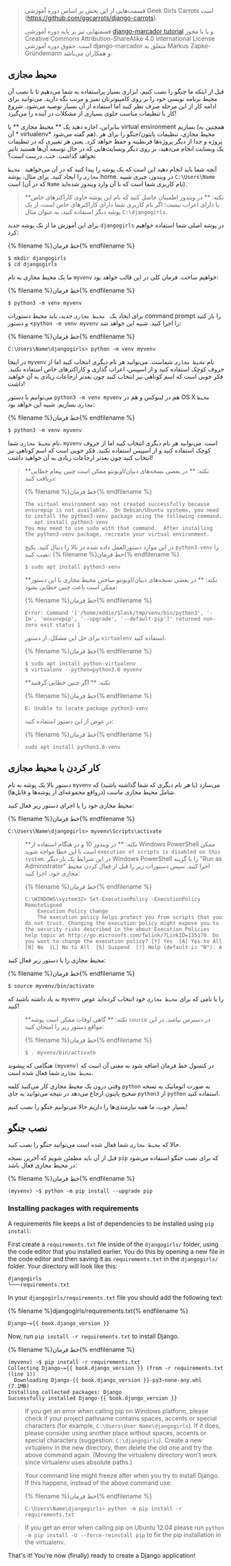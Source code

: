 > قسمت‌هایی از این بخش بر اساس دوره آموزشی Geek Girls Carrots است (https://github.com/ggcarrots/django-carrots).
> 
> قسمتهایی نیز بر پايه دوره آموزشی [django-marcador tutorial](http://django-marcador.keimlink.de/) و با با مجوز Creative Commons Attribution-ShareAlike 4.0 International License است. حقوق دوره آموزشی django-marcador متعلق به Markus Zapke-Gründemann و همکاران می‌باشد.

## محیط مجازی

قبل از اینکه ما جنگو را نصب کنیم، ابزاری بسیار پراستفاده به شما می‌دهیم تا با نصب آن محیط برنامه نویسی خود را بر روی کامپیوترتان تمیز و مرتب نگه دارید. می‌توانید برای ادامه کار از این مرحله صرف نظر کنید اما استفاده از آن بسیار توصیه می‌شود. شروع کار با تنظیمات مناسب جلوی بسیاری از مشکلات در آینده را می‌گیرد!

بنابراین، اجازه دهید یک ** محیط مجازی ** یا virtual environment بسازیم (همچنین به آن * virtualenv* هم گفته می‌شود). محیط مجازی، تنظیمات پایتون/جنگو را برای هر پروژه و جدا از دیگر پروژه‌ها قرنطینه و حفظ خواهد کرد. یعنی هر تغییری که در تنظیمات یک وبسایت انجام می‌دهید، بر روی دیگر وبسایت‌هایی که در حال توسعه آن‌ها هستید تاثیر نخواهد گذاشت. خب، درست است؟

آنچه شما باید انجام دهید این است که یک پوشه را پیدا کنید که در آن می‌خواهید ` محیط مجازی` را ایجاد کنید. برای مثال، پوشه home. در ویندوز، چیزی شبیه `C:\Users\Name` است (که در آن `Name` نام کاربری شما است که با آن وارد ویندوز شده‌اید).

> **نکته: ** در ویندوز اطمینان حاصل کنید که نام این پوشه حاوی کاراکترهای خاص یا دارای اعراب نیست؛ اگر نام کاربری شما دارای کاراکترهای خاص است، از یک پوشه دیگر استفاده کنید، به عنوان مثال `C:\djangogirls`.

برای این آموزش ما از یک پوشه جدید `djangogirls` در پوشه اصلی شما استفاده خواهیم کرد:

{% filename %}خط فرمان{% endfilename %}

    $ mkdir djangogirls
    $ cd djangogirls
    

ما یک محیط مجازی به نام `myvenv` خواهیم ساخت. فرمان کلی در این قالب خواهد بود:

{% filename %}خط فرمان{% endfilename %}

    $ python3 -m venv myvenv
    

<!--sec data-title="Virtual environment: Windows" data-id="virtualenv_installation_windows"
data-collapse=true ces-->

برای ایجاد یک ` محیط مجازی` جدید، باید محیط دستورات command prompt را باز کنید و دستور <`python -m venv myvenv` را اجرا کنید. شبیه این خواهد شد:

{% filename %}خط فرمان{% endfilename %}

    C:\Users\Name\djangogirls> python -m venv myvenv
    

در اینجا `myvenv` نام `محیط مجازی` شماست. می‌توانید هر نام دیگری انتخاب کنید اما از حروف کوچک استفاده کنید و از اسپیس، اعراب گذاری و کاراکترهای خاص استفاده نکنید. فکر خوبی است که اسم کوتاهی نیز انتخاب کنید چون بعدتر ارجاعات زیادی به آن خواهید داشت!

<!--endsec-->

<!--sec data-title="Virtual environment: Linux and OS X" data-id="virtualenv_installation_linuxosx"
data-collapse=true ces-->

می‌توانیم با دستور `python3 -m venv myvenv` هم در لینوکس و هم در OS X `محیط مجازی` بسازیم. شبیه این خواهد بود:

{% filename %}خط فرمان{% endfilename %}

    $ python3 -m venv myvenv
    

نام `محیط مجازی` شما، `myvenv` است. می‌توانید هر نام دیگری انتخاب کنید اما از حروف کوچک استفاده کنید و از اسپیس استفاده نکنید. فکر خوبی است که اسم کوتاهی نیز انتخاب کنید چون بعدتر ارجاعات زیادی به آن خواهید داشت!

> **نکته: ** در بعضی نسخه‌های دبیان/اوبونتو ممکن است چنین پیغام خطایی دریافت کنید:
> 
> {% filename %}خط فرمان{% endfilename %}
> 
>     The virtual environment was not created successfully because ensurepip is not available.  On Debian/Ubuntu systems, you need to install the python3-venv package using the following command.
>        apt install python3-venv
>     You may need to use sudo with that command.  After installing the python3-venv package, recreate your virtual environment.
>     
> 
> در این موارد دستورالعمل داده شده در بالا را دنبال کنید. پکیج `python3-venv` را نصب کنید: {% filename %}خط فرمان{% endfilename %}
> 
>     $ sudo apt install python3-venv
>     
> 
> **نکته: ** در بعضی نسخه‌های دبیان/اوبونتو ساختن محیط مجازی با این دستور ممکن است باعث چنین خطایی بشود:
> 
> {% filename %}خط فرمان{% endfilename %}
> 
>     Error: Command '['/home/eddie/Slask/tmp/venv/bin/python3', '-Im', 'ensurepip', '--upgrade', '--default-pip']' returned non-zero exit status 1
>     
> 
> برای حل این مشکل، از دستور `virtualenv` استفاده کنید.
> 
> {% filename %}خط فرمان{% endfilename %}
> 
>     $ sudo apt install python-virtualenv
>     $ virtualenv --python=python3.6 myvenv
>     
> 
> **نکته: ** اگر چنین خطایی گرفتید
> 
> {% filename %}خط فرمان{% endfilename %}
> 
>     E: Unable to locate package python3-venv
>     
> 
> در عوض از این دستور استفاده کنید:
> 
> {% filename %}خط فرمان{% endfilename %}
> 
>     sudo apt install python3.6-venv
>     

<!--endsec-->

## کار کردن با محیط مجازی

دستور بالا یک پوشه به نام `myvenv` می‌سازد (یا هر نام دیگری که شما گذاشته باشید) که شامل محیط مجازی ماست (درواقع مجموعه‌ای از پوشه‌ها و فایل‌ها).

<!--sec data-title="Working with virtualenv: Windows" data-id="virtualenv_windows"
data-collapse=true ces-->

محیط مجازی خود را با اجرای دستور زیر فعال کنید:

{% filename %}خط فرمان{% endfilename %}

    C:\Users\Name\djangogirls> myvenv\Scripts\activate
    

> **نکته: ** در ویندوز 10 و در هنگام استفاده از Windows PowerShell ممکن است با این خطا مواجه شوید `execution of scripts is disabled on this system`. در این شرایط یک بار دیگر Windows PowerShell را با گزینه "Run as Administrator" اجرا کنید. سپس دستورات زیر را قبل از فعال کردن محیط مجازی خود، اجرا کنید:
> 
> {% filename %}خط فرمان{% endfilename %}
> 
>     C:\WINDOWS\system32> Set-ExecutionPolicy -ExecutionPolicy RemoteSigned
>         Execution Policy Change
>         The execution policy helps protect you from scripts that you do not trust. Changing the execution policy might expose you to the security risks described in the about_Execution_Policies help topic at http://go.microsoft.com/fwlink/?LinkID=135170. Do you want to change the execution policy? [Y] Yes  [A] Yes to All  [N] No  [L] No to All  [S] Suspend  [?] Help (default is "N"): A
>     

<!--endsec-->

<!--sec data-title="Working with virtualenv: Linux and OS X" data-id="virtualenv_linuxosx"
data-collapse=true ces-->

محیط مجازی را با دستور زیر فعال کنید:

{% filename %}خط فرمان{% endfilename %}

    $ source myvenv/bin/activate
    

به یاد داشته باشید که `myvenv` را با نامی که برای `محیط مجازی` خود انتخاب کرده‌اید عوض کنید!

> **نکته: ** گاهی اوقات ممکن است پوشه `source` در دسترس نباشد. در این مواقع دستور زیر را امتحان کنید:
> 
> {% filename %}خط فرمان{% endfilename %}
> 
>     $ . myvenv/bin/activate
>     

<!--endsec-->

هنگامی که پیشوند `(myvenv)` در کنسول خط فرمان اضافه شود به معنی آن است که `محیط مجازی` شما فعال شده است.

وقتی درون یک محیط مجازی کار می‌کنید کلمه `python` به صورت اتوماتیک به نسخه صحیح پایتون ارجاع می‌دهد در نتیجه می‌توانید به جای `python3` از `python` استفاده کنید.

بسیار خوب، ما همه نیازمندی‌ها را داریم حالا می‌توانیم جنگو را نصب کنیم!

## نصب جنگو

حالا که `محیط مجازی` شما فعال شده است می‌توانید جنگو را نصب کنید.

قبل از آن باید مطمئن شویم که آخرین نسخه `pip` که برای نصب جنگو استفاده می‌شود در محیط مجازی فعال باشد:

{% filename %}خط فرمان{% endfilename %}

    (myvenv) ~$ python -m pip install --upgrade pip
    

### Installing packages with requirements

A requirements file keeps a list of dependencies to be installed using `pip install`:

First create a `requirements.txt` file inside of the `djangogirls/` folder, using the code editor that you installed earlier. You do this by opening a new file in the code editor and then saving it as `requirements.txt` in the `djangogirls/` folder. Your directory will look like this:

    djangogirls
    └───requirements.txt
    

In your `djangogirls/requirements.txt` file you should add the following text:

{% filename %}djangogirls/requirements.txt{% endfilename %}

    Django~={{ book.django_version }}
    

Now, run `pip install -r requirements.txt` to install Django.

{% filename %}خط فرمان{% endfilename %}

    (myvenv) ~$ pip install -r requirements.txt
    Collecting Django~={{ book.django_version }} (from -r requirements.txt (line 1))
      Downloading Django-{{ book.django_version }}-py3-none-any.whl (7.1MB)
    Installing collected packages: Django
    Successfully installed Django-{{ book.django_version }}
    

<!--sec data-title="Installing Django: Windows" data-id="django_err_windows"
data-collapse=true ces-->

> If you get an error when calling pip on Windows platform, please check if your project pathname contains spaces, accents or special characters (for example, `C:\Users\User Name\djangogirls`). If it does, please consider using another place without spaces, accents or special characters (suggestion: `C:\djangogirls`). Create a new virtualenv in the new directory, then delete the old one and try the above command again. (Moving the virtualenv directory won't work since virtualenv uses absolute paths.)

<!--endsec-->

<!--sec data-title="Installing Django: Windows 8 and Windows 10" data-id="django_err_windows8and10"
data-collapse=true ces-->

> Your command line might freeze after when you try to install Django. If this happens, instead of the above command use:
> 
> {% filename %}خط فرمان{% endfilename %}
> 
>     C:\Users\Name\djangogirls> python -m pip install -r requirements.txt
>     

<!--endsec-->

<!--sec data-title="Installing Django: Linux" data-id="django_err_linux"
data-collapse=true ces-->

> If you get an error when calling pip on Ubuntu 12.04 please run `python -m pip install -U --force-reinstall pip` to fix the pip installation in the virtualenv.

<!--endsec-->

That's it! You're now (finally) ready to create a Django application!